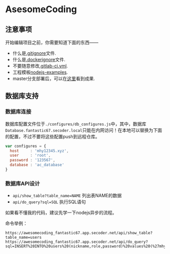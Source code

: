 # AsesomeCoding

## 注意事项

开始编辑项目之前，你需要知道下面的东西——

* 什么是[.gitignore](https://www.cnblogs.com/ShaYeBlog/p/5355951.html)文件.
* 什么是[.dockerignore](https://docs.docker.com/engine/reference/builder/)文件.
* 不要随意修改[.gitlab-ci.yml](https://gitlab.secoder.net/help/ci/yaml/README#configuration-of-your-jobs-with-gitlab-ciyml).
* 工程模板[nodejs-examples](https://gitlab.secoder.net/SECoder-Examples/nodejs-example).
* master分支部署后，可以在[这里](https://awesomecoding_fantastic67.app.secoder.net)看到成果.


## 数据库支持

### 数据库连接

数据库配置文件位于`./configures/db_configures.js`中，其中，数据库`Database.fantastic67.secoder.local`只能在内网访问！在本地可以替换为下面的配置，不过不要将这些配置push到远程仓库。

```javascript
var configures = {
  host     : 'mhy12345.xyz',
  user     : 'root',
  password : '123567',
  database : 'ac_database'
}
```

### 数据库API设计

* `api/show_table?table_name=NAME` 列出表NAME的数据
* `api/do_query?sql=SQL` 执行SQL语句

如果看不懂我的代码，建议先学一下nodejs异步的流程。

命令举例：

```
https://awesomecoding_fantastic67.app.secoder.net/api/show_table?table_name=users
https://awesomecoding_fantastic67.app.secoder.net/api/do_query?sql=INSERT%20INTO%20users%20(nickname,role,password)%20values%20(%27mhy%27,1,%27123%27)
```

